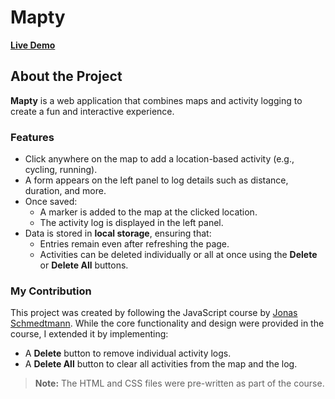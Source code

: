 # Mapty

[**Live Demo**](https://kushal-mapty.netlify.app/)

## About the Project

**Mapty** is a web application that combines maps and activity logging to create a fun and interactive experience. 

### Features
- Click anywhere on the map to add a location-based activity (e.g., cycling, running).
- A form appears on the left panel to log details such as distance, duration, and more.
- Once saved:
  - A marker is added to the map at the clicked location.
  - The activity log is displayed in the left panel.
- Data is stored in **local storage**, ensuring that:
  - Entries remain even after refreshing the page.
  - Activities can be deleted individually or all at once using the **Delete** or **Delete All** buttons.

### My Contribution
This project was created by following the JavaScript course by [Jonas Schmedtmann](https://www.udemy.com/course/the-complete-javascript-course/). While the core functionality and design were provided in the course, I extended it by implementing:
- A **Delete** button to remove individual activity logs.
- A **Delete All** button to clear all activities from the map and the log.

> **Note:** The HTML and CSS files were pre-written as part of the course.
